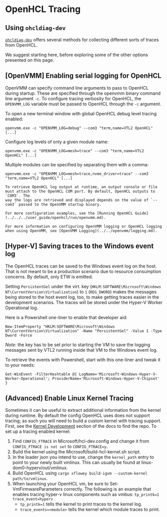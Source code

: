 # OpenHCL Tracing

## Using `ohcldiag-dev`

[`ohcldiag-dev`](./ohcldiag_dev.md) offers several methods for collecting
different sorts of traces from OpenHCL.

We suggest starting here, before exploring some of the other options presented
on this page.

## \[OpenVMM\] Enabling serial logging for OpenHCL

OpenVMM can specify command line arguments to pass to OpenHCL during startup. These are specified through the openvmm binary command line argument `-c`.
To configure tracing verbosity for OpenHCL, the `OPENVMM_LOG` variable must be passed to OpenHCL through the `-c` argument.

To open a new terminal window with global OpenHCL debug level tracing enabled:
```
openvmm.exe -c "OPENVMM_LOG=debug" --com3 "term,name=VTL2 OpenHCL" [...]
```

Configure log levels of only a given module name:
```
openvmm.exe -c "OPENVMM_LOG=mesh=trace" --com3 "term,name=VTL2 OpenHCL" [...]
```

Multiple modules can be specified by separating them with a comma:
```
openvmm.exe -c "OPENVMM_LOG=mesh=trace,nvme_driver=trace" --com3 "term,name=VTL2 OpenHCL" [...]
```


```admonish tip
To retrieve OpenHCL log output at runtime, an output console or file must attach to the OpenHCL COM port. By default, OpenHCL outputs to `COM3`. The
way the logs are retrieved and displayed depends on the value of `--com3` passed to the OpenVMM startup binary.

For more configuration examples, see the [Running OpenHCL Guide](../../../user_guide/openhcl/run/openvmm.md).
```

```admonish tip
For more information on configuring OpenVMM logging or OpenHCL logging when using OpenVMM, see [OpenVMM Logging](../../openvmm/logging.md).
```

## \[Hyper-V\] Saving traces to the Windows event log


The OpenHCL traces can be saved to the Windows event log on the host. That is
not meant to be a production scenario due to resource consumption concerns. By
default, only ETW is emitted.

Setting `PersistentGel` under the virt. key (`HKLM:SOFTWARE\Microsoft\Windows NT\CurrentVersion\Virtualization`)
to `1` (`REG_DWORD`) makes the messages being stored to the host event log, too, to make getting traces
easier in the development scenarios. The traces will be stored under the Hyper-V Worker Operational log.

Here is a Powershell one-liner to enable that developer aid:

```pwsh
New-ItemProperty "HKLM:SOFTWARE\Microsoft\Windows NT\CurrentVersion\Virtualization" -Name "PersistentGel" -Value 1 -Type Dword -Force
```

*Note*: the key has to be set prior to starting the VM to save the logging messages sent by VTL2 running
inside that VM to the Windows event log.

To retrieve the events with Powershell, start with this one-liner and tweak it to your needs:

```pwsh
Get-WinEvent -FilterHashtable @{ LogName='Microsoft-Windows-Hyper-V-Worker-Operational'; ProviderName='Microsoft-Windows-Hyper-V-Chipset' }
```

## (Advanced) Enable Linux Kernel Tracing

Sometimes it can be useful to extract additional information from the kernel
during runtime. By default the config OpenHCL uses does not support tracing;
as such you will need to build a custom kernel with tracing support. First, see
the [Kernel Development](../../../dev_guide/getting_started/build_ohcl_kernel.md)
section of the docs to find the repo. To set up a tracing enabled kernel:

1. Find `CONFIG_FTRACE` in Microsoft/hcl-dev.config and change it from
   `CONFIG_FTRACE is not set` to `CONFIG_FTRACE=y`.
2. Build the kernel using the Microsoft/build-hcl-kernel.sh script.
3. In the loader json you intend to use, change the `kernel_path` entry to point
   to your newly built vmlinux. This can usually be found at
   linux-dom0-hyperv/out/vmlinux.
4. Build OpenHCL using `cargo xflowey build-igvm --custom-kernel path/to/vmlinux`.
5. When launching your OpenHCL vm, be sure to Set-VmFirmwareParameters
   correctly. The following is an example that enables tracing hyper-v linux
   components such as vmbus: `tp_printk=1 trace_event=hyperv`
   * `tp_printk=1` tells the kernel to print traces to the kernel log.
   * `trace_events=<module>` tells the kernel which module traces to print.
